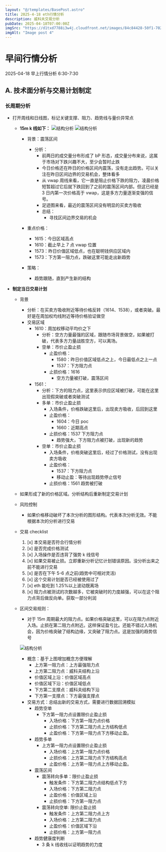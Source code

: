 ```yaml
---
layout: "@/templates/BasePost.astro"
title: 2025-4-18 eth行情分析
description: 威科夫交易分析
pubDate: 2025-04-18T07:00:00Z
imgSrc: "https://d1txd7788i3w4j.cloudfront.net/images/84c84428-50f1-7025-b778-548a97e9da87/2025-04-17/1744932044312-eth-15m.jpg"
imgAlt: "Image post 4"
---
```


# 早间行情分析

2025-04-18 早上行情分析 6:30-7:30

## A. 技术面分析与交易计划制定

### 长周期分析

- 打开周线和日线图，标记关键支撑、阻力、趋势线与量价异常点

  - **15m k 线如下：**
    ![结构分析](https://d1txd7788i3w4j.cloudfront.net/images/84c84428-50f1-7025-b778-548a97e9da87/2025-04-17/1744932044312-eth-15m.jpg)
    ![结构分析](https://d1txd7788i3w4j.cloudfront.net/images/84c84428-50f1-7025-b778-548a97e9da87/2025-04-17/1744932044303-tradinglite-3m.jpg)

    - 背景：震荡区间
      - 分析：
        - 前两日的成交量分布形成了 bP 形态，成交量分布来说，这属于市场对下跌兴趣不大，至少会暂时止跌
        - 今日价格还在昨日的价格区间内震荡，没有走出趋势。可以关注在昨日区间边界的交易机会，整体看多
        - 从 vwap 周线来看，它一直是阻止价格下跌的阻力，凌晨价格短暂超过它后就下跌回到了之前的震荡区间内部。但这已经是 3 日内第一次价格高于 vwap，这是多方力量逐渐变强的信号。
        - 足迹图来看，最近的震荡区间没有明显的买卖方吸收
        - 总结：
          - 寻找区间边界交易的机会
    - 重点价格：

      - 1615：今日区域高点
      - 1610：截止早上 7 点 vwap 位置
      - 1573：昨日价值区域低点，也在聪明钱供应区域内
      - 1573：下方第一阻力点，跌破这里可能走出新趋势

    - 策略：
      - 趋势跟随，直到产生新的结构

- **制定当日交易计划**

  - 背景
    - 分析：在买卖方吸收附近等待价格反转（1614、1538），或者突破。最好是在周加权均线附近等待价格验证做空
    - 交易区域
      - 1610：周加权移动平均价之下
        - 分析：空方力量最强的区域，跟随市场背景做空，如果被打破，代表多方力量战胜空方，可以离场。
        - 空单：市价止盈止损
          - 止盈价格：
            - 1580：昨日价值区域低点之上，今日最低点之上一点
            - 1537：下方阻力点
          - 止损价格：1616
            - 空方力量被打破，震荡区间
      - 1561：
        - 分析：下方的阻力点，这里表示供应区域被打破，可能在这里出现假突破或者突破测试
        - 多单：市价止盈止损
          - 入场条件，价格跌破这里后，出现卖方吸收，后回到这里
          - 止盈价格：
            - 1604：今日 poc
            - 1660：近期高点
          - 止损价格：1537 下方阻力点
            - 趋势强大，下方阻力点被打破，出现新的趋势
        - 空单：市价止盈止损
          - 入场条件，价格突破这里后，经过了价格测试，没有出现卖方吸收
          - 止盈价格：
            - 1537：下方阻力点
            - 移动止盈：等待出现趋势停止信号
          - 止损价格：1561 趋势被打破
  - 如果形成了新的价格区域。分析结构后重新制定交易计划

  - 风险控制
    - 如果价格移动破坏了本次分析的图形结构。代表本次分析无效。不能根据本次的分析进行交易
  - 交易 checklist

    1. [x] 本交易是否符合行情分析
    2. [x] 是否完成价格测试
    3. [x] 入场操作是否违背了强势 k 线信号
    4. [x] 如果交易被止损。立即重新分析记忆计划错误原因。没分析出来之前不能进行交易
    5. [x] 是否在下午 5-6 点之前(趋势中可相对灵活)
    6. [x] 这个交易计划是否已经被使用过了
    7. [x] eth 能吃到 1.25%以上波动既离场
    8. [x] 阻力点被测试的次数越多，它被突破时的力度越强，可以在这个阻力点背后做反向单。获取一部分利润

  - 区间交易规则：

    - 对于 15m 周期最大的阻力点。如果价格突破这里，可以在阻力点附近入场。止损在第二阻力点附近。这样保证盈亏比。还能不错过入场机会，因为价格突破了结构边缘，又突破了阻力点。这是加强的趋势信号

    ![结构分析](https://d1txd7788i3w4j.cloudfront.net/images/84c84428-50f1-7025-b778-548a97e9da87/2025-03-28/1743167232237-tradingview15m.jpg)

    - 概念：基于上图增加概念方便理解
      - 上方第一阻力点：上方最强阻力点
      - 上方第二阻力点：威科夫结构上沿
      - 价值区域上沿：价值区域高点
      - 价值区域下沿：价值区域低点
      - 下方第二支撑点：威科夫结构下沿
      - 下方第一支撑点：下方最强支撑点
    - 交易方式：总结出新的交易方式，需要进行数据回溯模拟
      - 趋势空单
        - 下方第一阻力点设置限价止盈止损
          - 入场价格：下方第一阻力点价格
          - 止损价格：下方第二阻力点上方结构低点
          - 止盈价格：下方第一阻力点下方移动止盈。
      - 趋势多单
        - 上方第一阻力点设置限价止盈止损
          - 入场价格：上方第一阻力点价格
          - 止损价格：上方第二阻力点下方结构高点
          - 止盈价格：上方第一阻力点上方移动止盈。
      - 震荡区间
        - 震荡转向多单：限价止盈止损
          - 触发条件：下方第二阻力点结构低点下方
          - 入场价格：下方第二阻力点
          - 止盈价格：价值区域上沿
          - 止损价格：下方第一阻力点
        - 震荡转向空单: 限价止盈止损
          - 触发条件：上方第二阻力点上方
          - 入场价格：上方第二阻力点
          - 止盈价格：价值区域下沿
          - 止损价格：上方第一阻力点
      - 趋势健康度判断
        - 3 条 k 线收线以证明趋势的力度
